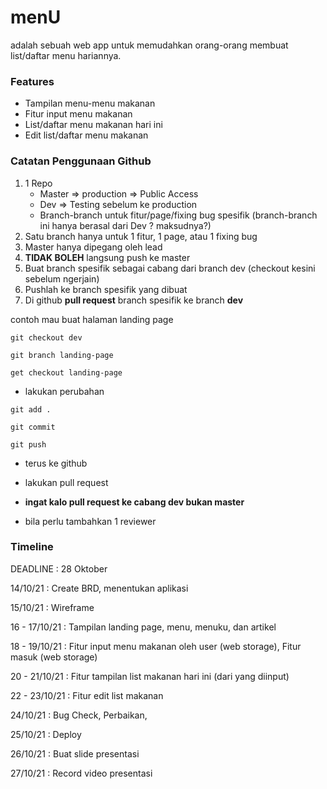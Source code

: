 # **menU**

adalah sebuah web app untuk memudahkan orang-orang membuat list/daftar menu hariannya.

### Features

- Tampilan menu-menu makanan
- Fitur input menu makanan
- List/daftar menu makanan hari ini
- Edit list/daftar menu makanan

### **Catatan Penggunaan Github**

1. 1 Repo
   - Master => production => Public Access
   - Dev => Testing sebelum ke production
   - Branch-branch untuk fitur/page/fixing bug spesifik (branch-branch ini hanya berasal dari Dev ? maksudnya?)
2. Satu branch hanya untuk 1 fitur, 1 page, atau 1 fixing bug
3. Master hanya dipegang oleh lead
4. **TIDAK BOLEH** langsung push ke master
5. Buat branch spesifik sebagai cabang dari branch dev (checkout kesini sebelum ngerjain)
6. Pushlah ke branch spesifik yang dibuat
7. Di github **pull request** branch spesifik ke branch **dev**

contoh mau buat halaman landing page

`git checkout dev`

`git branch landing-page`

`get checkout landing-page`

- lakukan perubahan

`git add .`

`git commit`

`git push`

- terus ke github
- lakukan pull request

- **ingat kalo pull request ke cabang dev bukan master**

- bila perlu tambahkan 1 reviewer

### **Timeline**

DEADLINE : 28 Oktober

14/10/21 : Create BRD, menentukan aplikasi

15/10/21 : Wireframe

16 - 17/10/21 : Tampilan landing page, menu, menuku, dan artikel

18 - 19/10/21 : Fitur input menu makanan oleh user (web storage), Fitur masuk (web storage)

20 - 21/10/21 : Fitur tampilan list makanan hari ini (dari yang diinput)

22 - 23/10/21 : Fitur edit list makanan

24/10/21 : Bug Check, Perbaikan,

25/10/21 : Deploy

26/10/21 : Buat slide presentasi

27/10/21 : Record video presentasi

